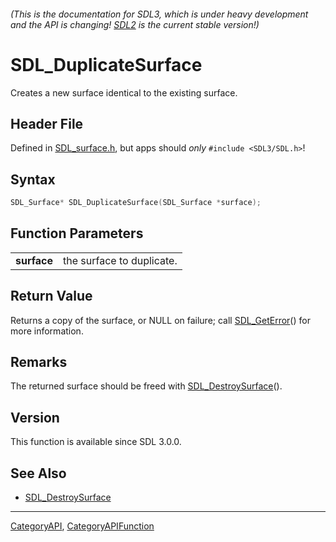 ###### (This is the documentation for SDL3, which is under heavy development and the API is changing! [SDL2](https://wiki.libsdl.org/SDL2/) is the current stable version!)
# SDL_DuplicateSurface

Creates a new surface identical to the existing surface.

## Header File

Defined in [SDL_surface.h](https://github.com/libsdl-org/SDL/blob/main/include/SDL3/SDL_surface.h), but apps should _only_ `#include <SDL3/SDL.h>`!

## Syntax

```c
SDL_Surface* SDL_DuplicateSurface(SDL_Surface *surface);

```

## Function Parameters

|                 |                           |
| --------------- | ------------------------- |
| **surface**     | the surface to duplicate. |

## Return Value

Returns a copy of the surface, or NULL on failure; call
[SDL_GetError](SDL_GetError)() for more information.

## Remarks

The returned surface should be freed with
[SDL_DestroySurface](SDL_DestroySurface)().

## Version

This function is available since SDL 3.0.0.

## See Also

* [SDL_DestroySurface](SDL_DestroySurface)

----
[CategoryAPI](CategoryAPI), [CategoryAPIFunction](CategoryAPIFunction)

